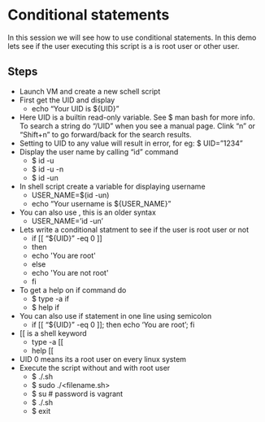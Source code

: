 # Conditional statements

In this session we will see how to use conditional statements. In this demo lets see if the user executing this script is a is root user or other user.

## Steps

- Launch VM and create a new schell script
- First get the UID and display
  - echo “Your UID is ${UID}”
- Here UID is a builtin read-only variable. See $ man bash for more info. To search a string  do “/UID” when you see a manual page. Clink “n” or “Shift+n” to go forward/back for the search results.
- Setting to UID to any value will result in error, for eg: $ UID=”1234”
- Display the user name by calling “id” command
  - $ id -u
  - $ id -u -n
  - $ id -un
- In shell script create a variable for displaying username
  - USER\_NAME=$(id -un)
  - echo “Your username is ${USER\_NAME}”
- You can also use , this is an older syntax
  - USER\_NAME=’id -un’
- Lets write a conditional statment to see if the user is root user or not
  - if [[ “${UID}” -eq 0 ]]
  - then
  - echo 'You are root'
  - else
  - echo 'You are not root'
  - fi
- To get a help on if command do
  - $ type -a if
  - $ help if
- You can also use if statement in one line using semicolon
  - if [[ “${UID}” -eq 0 ]];  then  echo ‘You are root’; fi
- [[ is a shell keyword
  - type -a [[
  - help [[
- UID 0 means its a root user on every linux system
- Execute the script without and with root user
  - $ ./<filename>.sh
  - $ sudo ./<filename.sh>
  - $ su # password is vagrant
  - $ ./<filename>.sh
  - $ exit





